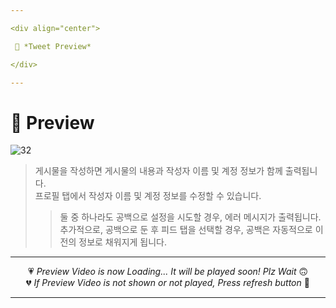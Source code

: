```yaml
---

<div align="center">

 💛 *Tweet Preview*

</div>

---
```


# 📱 Preview
![32](https://user-images.githubusercontent.com/68846212/186834956-e4619b33-bee2-478a-a646-097679a7feab.gif)
> 게시물을 작성하면 게시물의 내용과 작성자 이름 및 계정 정보가 함께 출력됩니다.  
> 프로필 탭에서 작성자 이름 및 계정 정보를 수정할 수 있습니다.  
> > 둘 중 하나라도 공백으로 설정을 시도할 경우, 에러 메시지가 출력됩니다.  
> > 추가적으로, 공백으로 둔 후 피드 탭을 선택할 경우, 공백은 자동적으로 이전의 정보로 채워지게 됩니다.  

---

<div align="center">

💗 *Preview Video is now Loading... It will be played soon! Plz Wait* 🙃  
💔 *If Preview Video is not shown or not played, Press refresh button* 🫥

</div>

---